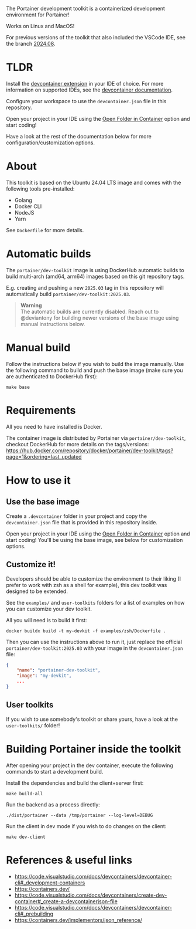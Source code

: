 The Portainer development toolkit is a containerized development environment for Portainer!

Works on Linux and MacOS!

For previous versions of the toolkit that also included the VSCode IDE, see the branch [2024.08](https://github.com/portainer/dev-toolkit/tree/2024.08).

# TLDR

Install the [devcontainer extension](https://marketplace.visualstudio.com/items?itemName=ms-vscode-remote.remote-containers) in your IDE of choice. For more information on supported IDEs, see the [devcontainer documentation](https://containers.dev/supporting#editors).

Configure your workspace to use the `devcontainer.json` file in this repository.

Open your project in your IDE using the <u>Open Folder in Container</u> option and start coding!

Have a look at the rest of the documentation below for more configuration/customization options.

# About

This toolkit is based on the Ubuntu 24.04 LTS image and comes with the following tools pre-installed:

* Golang
* Docker CLI
* NodeJS
* Yarn

See `Dockerfile` for more details.

# Automatic builds

The `portainer/dev-toolkit` image is using DockerHub automatic builds to build multi-arch (amd64, arm64) images based on this git repository tags.

E.g. creating and pushing a new `2025.03` tag in this repository will automatically build `portainer/dev-toolkit:2025.03`.

> **Warning**  
> The automatic builds are currently disabled. Reach out to @deviantony for building newer versions of the base image using manual instructions below.

# Manual build

Follow the instructions below if you wish to build the image manually.
Use the following command to build and push the base image (make sure you are authenticated to DockerHub first):

```
make base
```

# Requirements

All you need to have installed is Docker.

The container image is distributed by Portainer via `portainer/dev-toolkit`, checkout DockerHub for more details on the tags/versions: https://hub.docker.com/repository/docker/portainer/dev-toolkit/tags?page=1&ordering=last_updated 

# How to use it

## Use the base image

Create a `.devcontainer` folder in your project and copy the `devcontainer.json` file that is provided in this repository inside.

Open your project in your IDE using the <u>Open Folder in Container</u> option and start coding! You'll be using the base image, see below for customization options.

## Customize it!

Developers should be able to customize the environment to their liking (I prefer to work with zsh as a shell for example), this dev toolkit was designed to be extended.

See the `examples/` and `user-toolkits` folders for a list of examples on how you can customize your dev toolkit.

All you will need is to build it first:

```
docker buildx build -t my-devkit -f examples/zsh/Dockerfile .
```

Then you can use the instructions above to run it, just replace the official `portainer/dev-toolkit:2025.03` with your image in the `devcontainer.json` file:

```json
{
	"name": "portainer-dev-toolkit",
	"image": "my-devkit",
	...
}
```

## User toolkits

If you wish to use somebody's toolkit or share yours, have a look at the `user-toolkits/` folder!

# Building Portainer inside the toolkit

After opening your project in the dev container, execute the following commands to start a development build.

Install the dependencies and build the client+server first:

```
make build-all
```

Run the backend as a process directly:

```
./dist/portainer --data /tmp/portainer --log-level=DEBUG
```

Run the client in dev mode if you wish to do changes on the client:

```
make dev-client
```

# References & useful links

* https://code.visualstudio.com/docs/devcontainers/devcontainer-cli#_development-containers
* https://containers.dev/
* https://code.visualstudio.com/docs/devcontainers/create-dev-container#_create-a-devcontainerjson-file
* https://code.visualstudio.com/docs/devcontainers/devcontainer-cli#_prebuilding
* https://containers.dev/implementors/json_reference/
